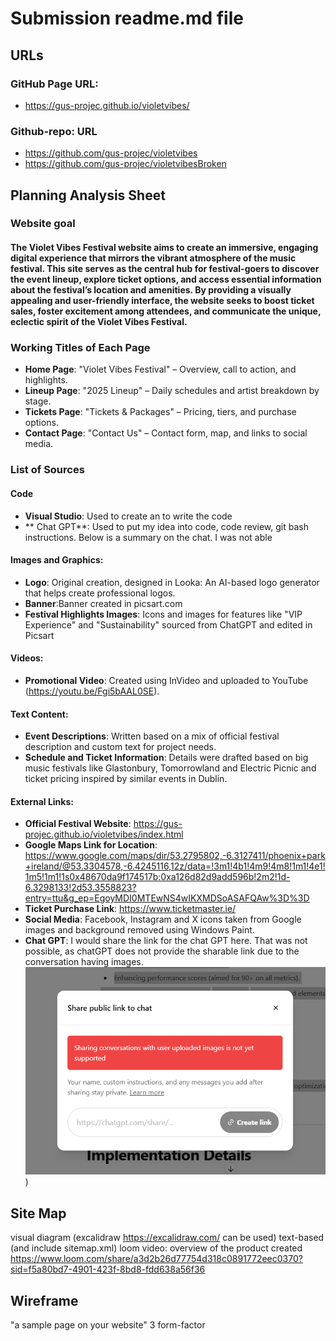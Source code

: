 # Submission readme.md file

## URLs

### GitHub Page URL:
 - https://gus-projec.github.io/violetvibes/

### Github-repo: URL
 - https://github.com/gus-projec/violetvibes
 - https://github.com/gus-projec/violetvibesBroken

## Planning Analysis Sheet

### Website goal
#### The Violet Vibes Festival website aims to create an immersive, engaging digital experience that mirrors the vibrant atmosphere of the music festival. This site serves as the central hub for festival-goers to discover the event lineup, explore ticket options, and access essential information about the festival’s location and amenities. By providing a visually appealing and user-friendly interface, the website seeks to boost ticket sales, foster excitement among attendees, and communicate the unique, eclectic spirit of the Violet Vibes Festival.

### Working Titles of Each Page
- **Home Page**: "Violet Vibes Festival" – Overview, call to action, and highlights.
- **Lineup Page**: "2025 Lineup" – Daily schedules and artist breakdown by stage.
- **Tickets Page**: "Tickets & Packages" – Pricing, tiers, and purchase options.
- **Contact Page**: "Contact Us" – Contact form, map, and links to social media.

### List of Sources

#### Code
- **Visual Studio**: Used to create an to write the code
- ** Chat GPT**: Used to put my idea into code, code review, git bash instructions. Below is a summary on the chat. I was not able 

#### Images and Graphics:
- **Logo**: Original creation, designed in Looka: An AI-based logo generator that helps create professional logos.
- **Banner**:Banner created in picsart.com
- **Festival Highlights Images**: Icons and images for features like "VIP Experience" and "Sustainability" sourced from ChatGPT and edited in Picsart
  
#### Videos:
- **Promotional Video**: Created using InVideo and uploaded to YouTube (https://youtu.be/Fgi5bAAL0SE).

#### Text Content:
- **Event Descriptions**: Written based on a mix of official festival description and custom text for project needs.
- **Schedule and Ticket Information**: Details were drafted based on big music festivals like Glastonbury, Tomorrowland and Electric Picnic and ticket pricing inspired by similar events in Dublin.
  
#### External Links:
- **Official Festival Website**: https://gus-projec.github.io/violetvibes/index.html
- **Google Maps Link for Location**: https://www.google.com/maps/dir/53.2795802,-6.3127411/phoenix+park+ireland/@53.3304578,-6.4245116,12z/data=!3m1!4b1!4m9!4m8!1m1!4e1!1m5!1m1!1s0x48670da9f174517b:0xa126d82d9add596b!2m2!1d-6.3298133!2d53.3558823?entry=ttu&g_ep=EgoyMDI0MTEwNS4wIKXMDSoASAFQAw%3D%3D
- **Ticket Purchase Link**: https://www.ticketmaster.ie/
- **Social Media**: Facebook, Instagram and X icons taken from Google images and background removed using Windows Paint.
- **Chat GPT**: I would share the link for the chat GPT  here. That was not possible, as chatGPT does not provide the sharable link due to the conversation having images.
![Alt Text](https://github.com/gus-projec/violetvibes/blob/main/documents/Chat%20GPT%20sharable%20link.png))

## Site Map
  visual diagram (excalidraw https://excalidraw.com/ can be used)
  text-based (and include sitemap.xml)
  loom video: overview of the product created 
    https://www.loom.com/share/a3d2b26d77754d318c0891772eec0370?sid=f5a80bd7-4901-423f-8bd8-fdd638a56f36



## Wireframe
"a sample page on your website"
3 form-factor